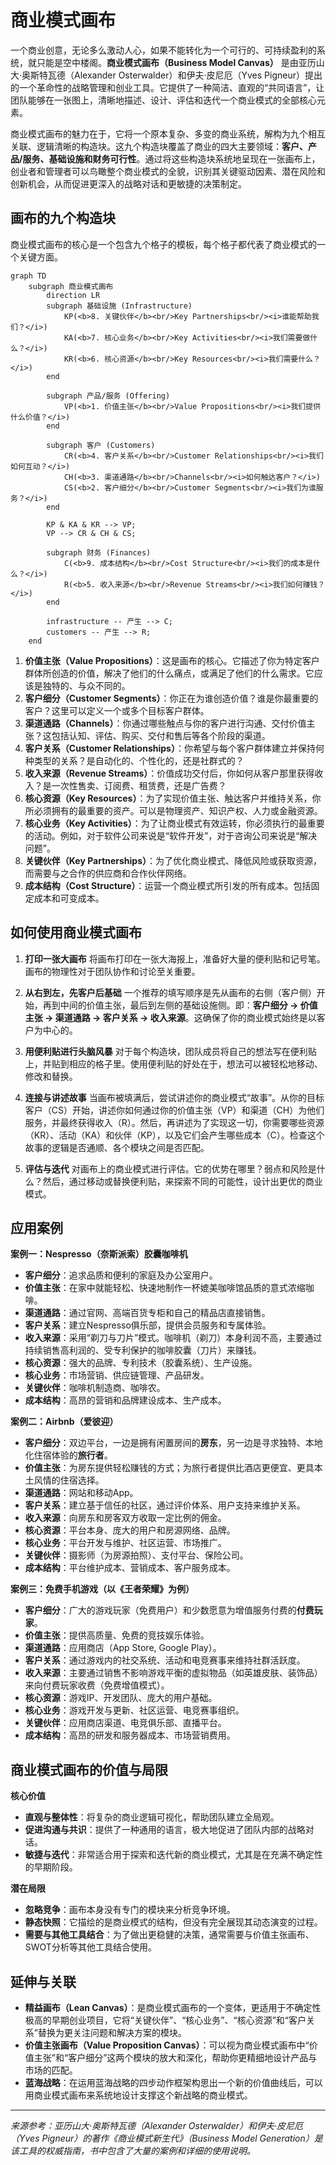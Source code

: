 # 商业模式画布

一个商业创意，无论多么激动人心，如果不能转化为一个可行的、可持续盈利的系统，就只能是空中楼阁。**商业模式画布（Business Model Canvas）** 是由亚历山大·奥斯特瓦德（Alexander Osterwalder）和伊夫·皮尼厄（Yves Pigneur）提出的一个革命性的战略管理和创业工具。它提供了一种简洁、直观的“共同语言”，让团队能够在一张图上，清晰地描述、设计、评估和迭代一个商业模式的全部核心元素。

商业模式画布的魅力在于，它将一个原本复杂、多变的商业系统，解构为九个相互关联、逻辑清晰的构造块。这九个构造块覆盖了商业的四大主要领域：**客户、产品/服务、基础设施和财务可行性**。通过将这些构造块系统地呈现在一张画布上，创业者和管理者可以鸟瞰整个商业模式的全貌，识别其关键驱动因素、潜在风险和创新机会，从而促进更深入的战略对话和更敏捷的决策制定。

## 画布的九个构造块

商业模式画布的核心是一个包含九个格子的模板，每个格子都代表了商业模式的一个关键方面。

```mermaid
graph TD
    subgraph 商业模式画布
        direction LR
        subgraph 基础设施 (Infrastructure)
            KP(<b>8. 关键伙伴</b><br/>Key Partnerships<br/><i>谁能帮助我们？</i>)
            KA(<b>7. 核心业务</b><br/>Key Activities<br/><i>我们需要做什么？</i>)
            KR(<b>6. 核心资源</b><br/>Key Resources<br/><i>我们需要什么？</i>)
        end

        subgraph 产品/服务 (Offering)
            VP(<b>1. 价值主张</b><br/>Value Propositions<br/><i>我们提供什么价值？</i>)
        end

        subgraph 客户 (Customers)
            CR(<b>4. 客户关系</b><br/>Customer Relationships<br/><i>我们如何互动？</i>)
            CH(<b>3. 渠道通路</b><br/>Channels<br/><i>如何触达客户？</i>)
            CS(<b>2. 客户细分</b><br/>Customer Segments<br/><i>我们为谁服务？</i>)
        end

        KP & KA & KR --> VP;
        VP --> CR & CH & CS;

        subgraph 财务 (Finances)
            C(<b>9. 成本结构</b><br/>Cost Structure<br/><i>我们的成本是什么？</i>)
            R(<b>5. 收入来源</b><br/>Revenue Streams<br/><i>我们如何赚钱？</i>)
        end

        infrastructure -- 产生 --> C;
        customers -- 产生 --> R;
    end
```

1.  **价值主张（Value Propositions）**：这是画布的核心。它描述了你为特定客户群体所创造的价值，解决了他们的什么痛点，或满足了他们的什么需求。它应该是独特的、与众不同的。
2.  **客户细分（Customer Segments）**：你正在为谁创造价值？谁是你最重要的客户？这里可以定义一个或多个目标客户群体。
3.  **渠道通路（Channels）**：你通过哪些触点与你的客户进行沟通、交付价值主张？这包括认知、评估、购买、交付和售后等各个阶段的渠道。
4.  **客户关系（Customer Relationships）**：你希望与每个客户群体建立并保持何种类型的关系？是自动化的、个性化的，还是社群式的？
5.  **收入来源（Revenue Streams）**：价值成功交付后，你如何从客户那里获得收入？是一次性售卖、订阅费、租赁费，还是广告费？
6.  **核心资源（Key Resources）**：为了实现价值主张、触达客户并维持关系，你所必须拥有的最重要的资产。可以是物理资产、知识产权、人力或金融资源。
7.  **核心业务（Key Activities）**：为了让商业模式有效运转，你必须执行的最重要的活动。例如，对于软件公司来说是“软件开发”，对于咨询公司来说是“解决问题”。
8.  **关键伙伴（Key Partnerships）**：为了优化商业模式、降低风险或获取资源，而需要与之合作的供应商和合作伙伴网络。
9.  **成本结构（Cost Structure）**：运营一个商业模式所引发的所有成本。包括固定成本和可变成本。

## 如何使用商业模式画布

1.  **打印一张大画布**
    将画布打印在一张大海报上，准备好大量的便利贴和记号笔。画布的物理性对于团队协作和讨论至关重要。

2.  **从右到左，先客户后基础**
    一个推荐的填写顺序是先从画布的右侧（客户侧）开始，再到中间的价值主张，最后到左侧的基础设施侧。即：**客户细分 -> 价值主张 -> 渠道通路 -> 客户关系 -> 收入来源**。这确保了你的商业模式始终是以客户为中心的。

3.  **用便利贴进行头脑风暴**
    对于每个构造块，团队成员将自己的想法写在便利贴上，并贴到相应的格子里。使用便利贴的好处在于，想法可以被轻松地移动、修改和替换。

4.  **连接与讲述故事**
    当画布被填满后，尝试讲述你的商业模式“故事”。从你的目标客户（CS）开始，讲述你如何通过你的价值主张（VP）和渠道（CH）为他们服务，并最终获得收入（R）。然后，再讲述为了实现这一切，你需要哪些资源（KR）、活动（KA）和伙伴（KP），以及它们会产生哪些成本（C）。检查这个故事的逻辑是否通顺、各个模块之间是否匹配。

5.  **评估与迭代**
    对画布上的商业模式进行评估。它的优势在哪里？弱点和风险是什么？然后，通过移动或替换便利贴，来探索不同的可能性，设计出更优的商业模式。

## 应用案例

**案例一：Nespresso（奈斯派索）胶囊咖啡机**
*   **客户细分**：追求品质和便利的家庭及办公室用户。
*   **价值主张**：在家中就能轻松、快速地制作一杯媲美咖啡馆品质的意式浓缩咖啡。
*   **渠道通路**：通过官网、高端百货专柜和自己的精品店直接销售。
*   **客户关系**：建立Nespresso俱乐部，提供会员服务和专属体验。
*   **收入来源**：采用“剃刀与刀片”模式。咖啡机（剃刀）本身利润不高，主要通过持续销售高利润的、受专利保护的咖啡胶囊（刀片）来赚钱。
*   **核心资源**：强大的品牌、专利技术（胶囊系统）、生产设施。
*   **核心业务**：市场营销、供应链管理、产品研发。
*   **关键伙伴**：咖啡机制造商、咖啡农。
*   **成本结构**：高昂的营销和品牌建设成本、生产成本。

**案例二：Airbnb（爱彼迎）**
*   **客户细分**：双边平台，一边是拥有闲置房间的**房东**，另一边是寻求独特、本地化住宿体验的**旅行者**。
*   **价值主张**：为房东提供轻松赚钱的方式；为旅行者提供比酒店更便宜、更具本土风情的住宿选择。
*   **渠道通路**：网站和移动App。
*   **客户关系**：建立基于信任的社区，通过评价体系、用户支持来维护关系。
*   **收入来源**：向房东和房客双方收取一定比例的佣金。
*   **核心资源**：平台本身、庞大的用户和房源网络、品牌。
*   **核心业务**：平台开发与维护、社区运营、市场推广。
*   **关键伙伴**：摄影师（为房源拍照）、支付平台、保险公司。
*   **成本结构**：平台维护成本、营销成本、客户服务成本。

**案例三：免费手机游戏（以《王者荣耀》为例）**
*   **客户细分**：广大的游戏玩家（免费用户）和少数愿意为增值服务付费的**付费玩家**。
*   **价值主张**：提供高质量、免费的竞技娱乐体验。
*   **渠道通路**：应用商店（App Store, Google Play）。
*   **客户关系**：通过游戏内的社交系统、活动和电竞赛事来维持社群活跃度。
*   **收入来源**：主要通过销售不影响游戏平衡的虚拟物品（如英雄皮肤、装饰品）来向付费玩家收费（免费增值模式）。
*   **核心资源**：游戏IP、开发团队、庞大的用户基础。
*   **核心业务**：游戏开发与更新、社区运营、电竞赛事组织。
*   **关键伙伴**：应用商店渠道、电竞俱乐部、直播平台。
*   **成本结构**：高昂的研发和服务器成本、市场营销费用。

## 商业模式画布的价值与局限

**核心价值**
*   **直观与整体性**：将复杂的商业逻辑可视化，帮助团队建立全局观。
*   **促进沟通与共识**：提供了一种通用的语言，极大地促进了团队内部的战略对话。
*   **敏捷与迭代**：非常适合用于探索和迭代新的商业模式，尤其是在充满不确定性的早期阶段。

**潜在局限**
*   **忽略竞争**：画布本身没有专门的模块来分析竞争环境。
*   **静态快照**：它描绘的是商业模式的结构，但没有完全展现其动态演变的过程。
*   **需要与其他工具结合**：为了做出更稳健的决策，通常需要与价值主张画布、SWOT分析等其他工具结合使用。

## 延伸与关联

*   **精益画布（Lean Canvas）**：是商业模式画布的一个变体，更适用于不确定性极高的早期创业项目，它将“关键伙伴”、“核心业务”、“核心资源”和“客户关系”替换为更关注问题和解决方案的模块。
*   **价值主张画布（Value Proposition Canvas）**：可以视为商业模式画布中“价值主张”和“客户细分”这两个模块的放大和深化，帮助你更精细地设计产品与市场的匹配。
*   **蓝海战略**：在运用蓝海战略的四步动作框架构思出一个新的价值曲线后，可以用商业模式画布来系统地设计支撑这个新战略的商业模式。

---
*来源参考：亚历山大·奥斯特瓦德（Alexander Osterwalder）和伊夫·皮尼厄（Yves Pigneur）的著作《商业模式新生代》（Business Model Generation）是该工具的权威指南，书中包含了大量的案例和详细的使用说明。*
